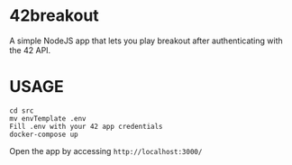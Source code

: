 # 42breakout
A simple NodeJS app that lets you play breakout after authenticating with the 42 API.

# USAGE

```shell
cd src
mv envTemplate .env
Fill .env with your 42 app credentials
docker-compose up
```
Open the app by accessing ```http://localhost:3000/```
